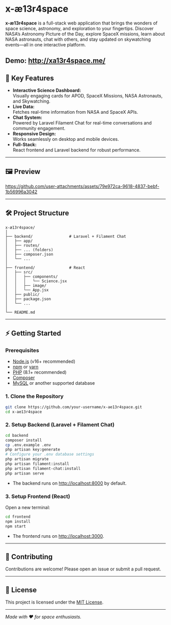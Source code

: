 # x-æ13r4space

**x-æ13r4space** is a full-stack web application that brings the wonders of space science, astronomy, and exploration to your fingertips. Discover NASA’s Astronomy Picture of the Day, explore SpaceX missions, learn about NASA astronauts, chat with others, and stay updated on skywatching events—all in one interactive platform.

**Demo: http://xa13r4space.me/**
---

## 🚀 Key Features

- **Interactive Science Dashboard:**  
  Visually engaging cards for APOD, SpaceX Missions, NASA Astronauts, and Skywatching.
- **Live Data:**  
  Fetches real-time information from NASA and SpaceX APIs.
- **Chat System:**  
  Powered by Laravel Filament Chat for real-time conversations and community engagement.
- **Responsive Design:**  
  Works seamlessly on desktop and mobile devices.
- **Full-Stack:**  
  React frontend and Laravel backend for robust performance.

---

## 🖼️ Preview

https://github.com/user-attachments/assets/79e972ca-9618-4837-bebf-1b56996a3042



---

## 🛠️ Project Structure

```
x-æ13r4space/
│
├── backend/                # Laravel + Filament Chat
│   ├── app/
│   ├── routes/
│   ├── ... (folders)
│   ├── composer.json
│   └── ...
│
├── frontend/               # React
│   ├── src/
│   │   ├── components/
│   │   │   └── Science.jsx
│   │   ├── image/
│   │   └── App.jsx
│   ├── public/
│   ├── package.json
│   └── ...
│
└── README.md
```

---

## ⚡ Getting Started

### Prerequisites

- [Node.js](https://nodejs.org/) (v16+ recommended)
- [npm](https://www.npmjs.com/) or [yarn](https://yarnpkg.com/)
- [PHP](https://www.php.net/) (8.1+ recommended)
- [Composer](https://getcomposer.org/)
- [MySQL](https://www.mysql.com/) or another supported database

### 1. Clone the Repository

```sh
git clone https://github.com/your-username/x-ae13r4space.git
cd x-ae13r4space
```

### 2. Setup Backend (Laravel + Filament Chat)

```sh
cd backend
composer install
cp .env.example .env
php artisan key:generate
# Configure your .env database settings
php artisan migrate
php artisan filament:install
php artisan filament-chat:install
php artisan serve
```
- The backend runs on [http://localhost:8000](http://localhost:8000) by default.

### 3. Setup Frontend (React)

Open a new terminal:

```sh
cd frontend
npm install
npm start
```
- The frontend runs on [http://localhost:3000](http://localhost:3000).

---

## 🤝 Contributing

Contributions are welcome! Please open an issue or submit a pull request.

---

## 📄 License

This project is licensed under the [MIT License](LICENSE).

---

*Made with ❤️ for space enthusiasts.*
